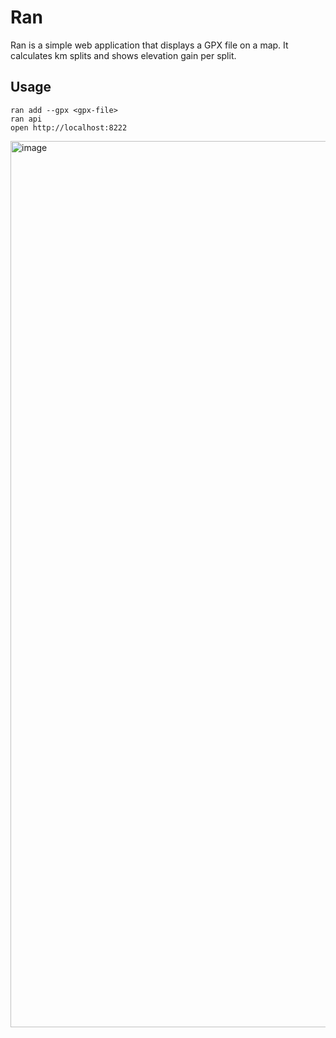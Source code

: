 # Ran

Ran is a simple web application that displays a GPX file on a map. It calculates km splits and shows elevation gain per split.

## Usage

```
ran add --gpx <gpx-file>
ran api
open http://localhost:8222
```

<img width="1418" alt="image" src="https://github.com/user-attachments/assets/b533b52e-a217-4387-bf9a-3e2a30b84776">
